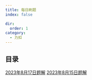 ```yaml
---
title: 每日刷题
index: false

dir:
  order: 1
category:
  - 力扣
---
```


## 目录


[2023年8月17日题解](./2023年8月17日.md)
[2023年8月15日题解](./2023年8月15日.md)